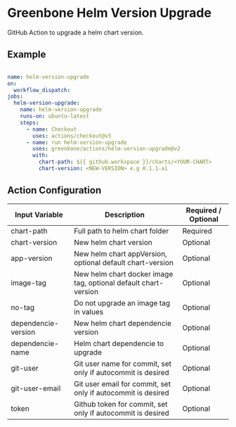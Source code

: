 # Greenbone Helm Version Upgrade

GitHub Action to upgrade a helm chart version.

## Example

```yml

name: helm-version-upgrade
on:
  workflow_dispatch:
jobs:
  helm-version-upgrade:
    name: helm-version-upgrade
    runs-on: ubuntu-latest
    steps:
      - name: Checkout
        uses: actions/checkout@v3
      - name: run helm-version-upgrade
        uses: greenbone/actions/helm-version-upgrade@v2
        with:
          chart-path: ${{ github.workspace }}/charts/<YOUR-CHART>
          chart-version: <NEW-VERSION> e.g 0.1.1-a1
```
## Action Configuration

| Input Variable               | Description                                                                                                                     | Required / Optional      |
| ---------------------------- | ------------------------------------------------------------------------------------------------------------------------------- | ------------------------ |
| chart-path                   | Full path to helm chart folder                                                                                                  | Required                 |
| chart-version                | New helm chart version                                                                                                          | Optional                 |
| app-version                  | New helm chart appVersion, optional default chart-version                                                                       | Optional                 |
| image-tag                    | New helm chart docker image tag, optional default chart-version                                                                 | Optional                 |
| no-tag                       | Do not upgrade an image tag in values                                                                                           | Optional                 |
| dependencie-version          | New helm chart dependencie version                                                                                              | Optional                 |
| dependencie-name             | Helm chart dependencie to upgrade                                                                                               | Optional                 |
| git-user                     | Git user name for commit, set only if autocommit is desired                                                                     | Optional                 |
| git-user-email               | Git user email for commit, set only if autocommit is desired                                                                    | Optional                 |
| token                        | Github token for commit, set only if autocommit is desired                                                                      | Optional                 |
